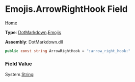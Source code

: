 # Emojis\.ArrowRightHook Field

[Home](../../../README.md)

**Type**: [DotMarkdown](../../README.md)\.[Emojis](../README.md)

**Assembly**: DotMarkdown\.dll

```csharp
public const string ArrowRightHook = ":arrow_right_hook:"
```

### Field Value

System\.[String](https://docs.microsoft.com/en-us/dotnet/api/system.string)